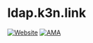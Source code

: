 # ldap.k3n.link
[![Website](https://img.shields.io/website-up-down-green-red/https/ldap.k3n.link.svg?maxAge=600)](https://ldap.k3n.link/)
[![AMA](https://img.shields.io/badge/ask%20me-anything-0e7fc0.svg)](https://github.com/k3nsuk3/ama)
